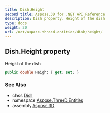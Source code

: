 ```yaml
---
title: Dish.Height
second_title: Aspose.3D for .NET API Reference
description: Dish property. Height of the dish
type: docs
weight: 20
url: /net/aspose.threed.entities/dish/height/
---
```

## Dish.Height property

Height of the dish

```csharp
public double Height { get; set; }
```

### See Also

* class [Dish](../)
* namespace [Aspose.ThreeD.Entities](../../dish/)
* assembly [Aspose.3D](../../../)


